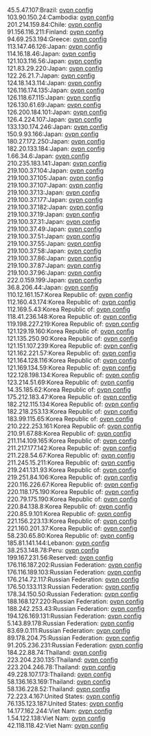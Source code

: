 45.5.47.107:Brazil: [ovpn config](vpn/45_5_47_107.ovpn)  
103.90.150.24:Cambodia: [ovpn config](vpn/103_90_150_24.ovpn)  
201.214.159.84:Chile: [ovpn config](vpn/201_214_159_84.ovpn)  
91.156.116.211:Finland: [ovpn config](vpn/91_156_116_211.ovpn)  
94.69.253.194:Greece: [ovpn config](vpn/94_69_253_194.ovpn)  
113.147.46.126:Japan: [ovpn config](vpn/113_147_46_126.ovpn)  
114.16.18.46:Japan: [ovpn config](vpn/114_16_18_46.ovpn)  
121.103.116.56:Japan: [ovpn config](vpn/121_103_116_56.ovpn)  
121.83.29.220:Japan: [ovpn config](vpn/121_83_29_220.ovpn)  
122.26.21.7:Japan: [ovpn config](vpn/122_26_21_7.ovpn)  
124.18.143.114:Japan: [ovpn config](vpn/124_18_143_114.ovpn)  
126.116.174.135:Japan: [ovpn config](vpn/126_116_174_135.ovpn)  
126.118.67.115:Japan: [ovpn config](vpn/126_118_67_115.ovpn)  
126.130.61.69:Japan: [ovpn config](vpn/126_130_61_69.ovpn)  
126.200.184.101:Japan: [ovpn config](vpn/126_200_184_101.ovpn)  
126.4.224.107:Japan: [ovpn config](vpn/126_4_224_107.ovpn)  
133.130.174.246:Japan: [ovpn config](vpn/133_130_174_246.ovpn)  
150.9.93.166:Japan: [ovpn config](vpn/150_9_93_166.ovpn)  
180.27.172.250:Japan: [ovpn config](vpn/180_27_172_250.ovpn)  
182.20.133.184:Japan: [ovpn config](vpn/182_20_133_184.ovpn)  
1.66.34.6:Japan: [ovpn config](vpn/1_66_34_6.ovpn)  
210.235.183.141:Japan: [ovpn config](vpn/210_235_183_141.ovpn)  
219.100.37.104:Japan: [ovpn config](vpn/219_100_37_104.ovpn)  
219.100.37.105:Japan: [ovpn config](vpn/219_100_37_105.ovpn)  
219.100.37.107:Japan: [ovpn config](vpn/219_100_37_107.ovpn)  
219.100.37.13:Japan: [ovpn config](vpn/219_100_37_13.ovpn)  
219.100.37.177:Japan: [ovpn config](vpn/219_100_37_177.ovpn)  
219.100.37.182:Japan: [ovpn config](vpn/219_100_37_182.ovpn)  
219.100.37.19:Japan: [ovpn config](vpn/219_100_37_19.ovpn)  
219.100.37.31:Japan: [ovpn config](vpn/219_100_37_31.ovpn)  
219.100.37.49:Japan: [ovpn config](vpn/219_100_37_49.ovpn)  
219.100.37.51:Japan: [ovpn config](vpn/219_100_37_51.ovpn)  
219.100.37.55:Japan: [ovpn config](vpn/219_100_37_55.ovpn)  
219.100.37.58:Japan: [ovpn config](vpn/219_100_37_58.ovpn)  
219.100.37.86:Japan: [ovpn config](vpn/219_100_37_86.ovpn)  
219.100.37.87:Japan: [ovpn config](vpn/219_100_37_87.ovpn)  
219.100.37.96:Japan: [ovpn config](vpn/219_100_37_96.ovpn)  
222.0.159.199:Japan: [ovpn config](vpn/222_0_159_199.ovpn)  
36.8.206.44:Japan: [ovpn config](vpn/36_8_206_44.ovpn)  
110.12.161.157:Korea Republic of: [ovpn config](vpn/110_12_161_157.ovpn)  
112.160.43.174:Korea Republic of: [ovpn config](vpn/112_160_43_174.ovpn)  
112.169.5.43:Korea Republic of: [ovpn config](vpn/112_169_5_43.ovpn)  
118.41.236.148:Korea Republic of: [ovpn config](vpn/118_41_236_148.ovpn)  
119.198.227.219:Korea Republic of: [ovpn config](vpn/119_198_227_219.ovpn)  
121.129.19.160:Korea Republic of: [ovpn config](vpn/121_129_19_160.ovpn)  
121.135.250.90:Korea Republic of: [ovpn config](vpn/121_135_250_90.ovpn)  
121.151.107.239:Korea Republic of: [ovpn config](vpn/121_151_107_239.ovpn)  
121.162.221.57:Korea Republic of: [ovpn config](vpn/121_162_221_57.ovpn)  
121.164.128.116:Korea Republic of: [ovpn config](vpn/121_164_128_116.ovpn)  
121.169.134.59:Korea Republic of: [ovpn config](vpn/121_169_134_59.ovpn)  
122.128.198.134:Korea Republic of: [ovpn config](vpn/122_128_198_134.ovpn)  
123.214.51.69:Korea Republic of: [ovpn config](vpn/123_214_51_69.ovpn)  
14.35.185.62:Korea Republic of: [ovpn config](vpn/14_35_185_62.ovpn)  
175.212.183.47:Korea Republic of: [ovpn config](vpn/175_212_183_47.ovpn)  
182.212.115.134:Korea Republic of: [ovpn config](vpn/182_212_115_134.ovpn)  
182.218.253.13:Korea Republic of: [ovpn config](vpn/182_218_253_13.ovpn)  
183.99.115.65:Korea Republic of: [ovpn config](vpn/183_99_115_65.ovpn)  
210.222.253.161:Korea Republic of: [ovpn config](vpn/210_222_253_161.ovpn)  
210.91.67.88:Korea Republic of: [ovpn config](vpn/210_91_67_88.ovpn)  
211.114.109.165:Korea Republic of: [ovpn config](vpn/211_114_109_165.ovpn)  
211.217.177.142:Korea Republic of: [ovpn config](vpn/211_217_177_142.ovpn)  
211.228.54.67:Korea Republic of: [ovpn config](vpn/211_228_54_67.ovpn)  
211.245.15.211:Korea Republic of: [ovpn config](vpn/211_245_15_211.ovpn)  
219.241.131.93:Korea Republic of: [ovpn config](vpn/219_241_131_93.ovpn)  
219.251.84.106:Korea Republic of: [ovpn config](vpn/219_251_84_106.ovpn)  
220.116.226.67:Korea Republic of: [ovpn config](vpn/220_116_226_67.ovpn)  
220.118.175.190:Korea Republic of: [ovpn config](vpn/220_118_175_190.ovpn)  
220.79.175.190:Korea Republic of: [ovpn config](vpn/220_79_175_190.ovpn)  
220.84.138.8:Korea Republic of: [ovpn config](vpn/220_84_138_8.ovpn)  
220.85.9.101:Korea Republic of: [ovpn config](vpn/220_85_9_101.ovpn)  
221.156.223.13:Korea Republic of: [ovpn config](vpn/221_156_223_13.ovpn)  
221.160.201.37:Korea Republic of: [ovpn config](vpn/221_160_201_37.ovpn)  
58.230.65.80:Korea Republic of: [ovpn config](vpn/58_230_65_80.ovpn)  
185.81.141.144:Lebanon: [ovpn config](vpn/185_81_141_144.ovpn)  
38.253.148.78:Peru: [ovpn config](vpn/38_253_148_78.ovpn)  
199.167.231.56:Reserved: [ovpn config](vpn/199_167_231_56.ovpn)  
176.116.187.202:Russian Federation: [ovpn config](vpn/176_116_187_202.ovpn)  
176.116.189.103:Russian Federation: [ovpn config](vpn/176_116_189_103.ovpn)  
176.214.72.117:Russian Federation: [ovpn config](vpn/176_214_72_117.ovpn)  
176.50.133.113:Russian Federation: [ovpn config](vpn/176_50_133_113.ovpn)  
178.34.150.50:Russian Federation: [ovpn config](vpn/178_34_150_50.ovpn)  
188.168.127.220:Russian Federation: [ovpn config](vpn/188_168_127_220.ovpn)  
188.242.253.43:Russian Federation: [ovpn config](vpn/188_242_253_43.ovpn)  
194.126.169.131:Russian Federation: [ovpn config](vpn/194_126_169_131.ovpn)  
5.143.89.178:Russian Federation: [ovpn config](vpn/5_143_89_178.ovpn)  
83.69.0.111:Russian Federation: [ovpn config](vpn/83_69_0_111.ovpn)  
89.178.204.75:Russian Federation: [ovpn config](vpn/89_178_204_75.ovpn)  
91.205.236.231:Russian Federation: [ovpn config](vpn/91_205_236_231.ovpn)  
184.22.88.74:Thailand: [ovpn config](vpn/184_22_88_74.ovpn)  
223.204.230.135:Thailand: [ovpn config](vpn/223_204_230_135.ovpn)  
223.204.246.78:Thailand: [ovpn config](vpn/223_204_246_78.ovpn)  
49.228.107.173:Thailand: [ovpn config](vpn/49_228_107_173.ovpn)  
58.136.163.169:Thailand: [ovpn config](vpn/58_136_163_169.ovpn)  
58.136.228.52:Thailand: [ovpn config](vpn/58_136_228_52.ovpn)  
72.223.4.167:United States: [ovpn config](vpn/72_223_4_167.ovpn)  
76.135.123.187:United States: [ovpn config](vpn/76_135_123_187.ovpn)  
14.177.162.244:Viet Nam: [ovpn config](vpn/14_177_162_244.ovpn)  
1.54.122.138:Viet Nam: [ovpn config](vpn/1_54_122_138.ovpn)  
42.118.118.42:Viet Nam: [ovpn config](vpn/42_118_118_42.ovpn)  
